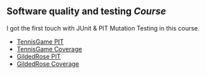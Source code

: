 ## Software quality and testing *Course*

I got the first touch with JUnit & PIT Mutation Testing in this course. 

- [TennisGame PIT]()
- [TennisGame Coverage]()
- [GildedRose PIT]()
- [GildedRose Coverage]()

